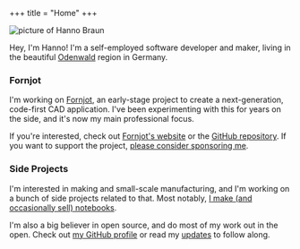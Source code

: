 +++
title = "Home"
+++

<img
    class="about"
    src="/hanno-braun.jpg"
    alt="picture of Hanno Braun" />

Hey, I'm Hanno! I'm a self-employed software developer and maker, living in the beautiful [Odenwald](/made-in-odenwald/2.jpg) region in Germany.


### Fornjot

I'm working on [Fornjot](https://www.fornjot.app/), an early-stage project to create a next-generation, code-first CAD application. I've been experimenting with this for years on the side, and it's now my main professional focus.

If you're interested, check out [Fornjot's website](https://www.fornjot.app/) or the [GitHub repository](https://github.com/hannobraun/Fornjot). If you want to support the project, [please consider sponsoring me](https://github.com/sponsors/hannobraun).


### Side Projects

I'm interested in making and small-scale manufacturing, and I'm working on a bunch of side projects related to that. Most notably, [I make (and occasionally sell) notebooks](/products/notebook).

I'm also a big believer in open source, and do most of my work out in the open. Check out [my GitHub profile](https://github.com/hannobraun) or read my [updates](/updates) to follow along.

